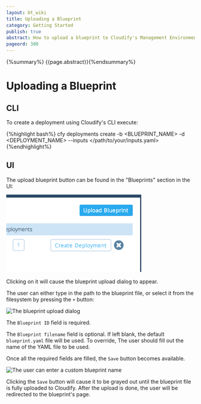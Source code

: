 ```yaml
---
layout: bt_wiki
title: Uploading a Blueprint
category: Getting Started
publish: true
abstract: How to upload a blueprint to Cloudify's Management Environment
pageord: 300
---
```

{%summary%} {{page.abstract}}{%endsummary%}


# Uploading a Blueprint

## CLI

To create a deployment using Cloudify's CLI execute:

{%highlight bash%}
cfy deployments create -b <BLUEPRINT_NAME> -d <DEPLOYMENT_NAME> --inputs </path/to/your/inputs.yaml​>
{%endhighlight%}


## UI

The upload blueprint button can be found in the "Blueprints" section in the UI:

![The blueprint upload button](/guide/images/ui/ui_upload_blueprint_button.png)

Clicking on it will cause the blueprint upload dialog to appear.

The user can either type in the path to the blueprint file, or select it from the filesystem by pressing the `+` button:

![The blueprint upload dialog](/guide/images/ui/ui-upload-blueprint.png)

The `Blueprint ID` field is required.

The `Blueprint filename` field is optional. If left blank, the default `blueprint.yaml` file will be used. To override, The user should fill out the name of the YAML file to be used.

Once all the required fields are filled, the `Save` button becomes available.

![The user can enter a custom blueprint name](/guide/images/ui/ui-upload-blueprint-with-input.png)

Clicking the `Save` button will cause it to be grayed out until the blueprint file is fully uploaded to Cloudify. After the upload is done, the user will be redirected to the blueprint's page.